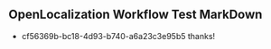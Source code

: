 ## OpenLocalization Workflow Test MarkDown
* cf56369b-bc18-4d93-b740-a6a23c3e95b5 thanks!

<!--HONumber=Jul16_HO3-->



